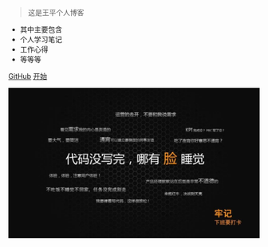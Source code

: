 <!-- _coverpage.md -->

> 这是王平个人博客

- 其中主要包含
- 个人学习笔记
- 工作心得
- 等等等

[GitHub](https://github.com/51wangping)
[开始](#docsify)

![](_media/background.jpeg)